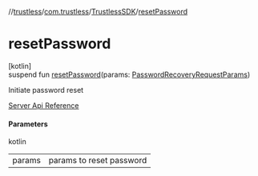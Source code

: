 //[trustless](../../../index.md)/[com.trustless](../index.md)/[TrustlessSDK](index.md)/[resetPassword](reset-password.md)

# resetPassword

[kotlin]\
suspend fun [resetPassword](reset-password.md)(params: [PasswordRecoveryRequestParams](../../com.trustless.requests.identity.passwordRecovery/-password-recovery-request-params/index.md))

Initiate password reset

[Server Api Reference](https://developer.staq.io/docs/apis/identity#/User%20management/Initiate%20password%20reset)

#### Parameters

kotlin

| | |
|---|---|
| params | params to reset password |
